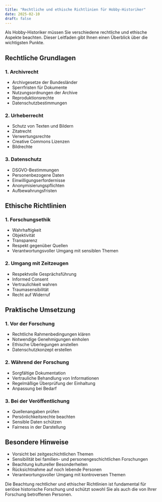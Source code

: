 ```yaml
---
title: "Rechtliche und ethische Richtlinien für Hobby-Historiker"
date: 2025-02-10
draft: false
---
```


Als Hobby-Historiker müssen Sie verschiedene rechtliche und ethische Aspekte beachten. Dieser Leitfaden gibt Ihnen einen Überblick über die wichtigsten Punkte.

## Rechtliche Grundlagen

### 1. Archivrecht
- Archivgesetze der Bundesländer
- Sperrfristen für Dokumente
- Nutzungsordnungen der Archive
- Reproduktionsrechte
- Datenschutzbestimmungen

### 2. Urheberrecht
- Schutz von Texten und Bildern
- Zitatrecht
- Verwertungsrechte
- Creative Commons Lizenzen
- Bildrechte

### 3. Datenschutz
- DSGVO-Bestimmungen
- Personenbezogene Daten
- Einwilligungserfordernisse
- Anonymisierungspflichten
- Aufbewahrungsfristen

## Ethische Richtlinien

### 1. Forschungsethik
- Wahrhaftigkeit
- Objektivität
- Transparenz
- Respekt gegenüber Quellen
- Verantwortungsvoller Umgang mit sensiblen Themen

### 2. Umgang mit Zeitzeugen
- Respektvolle Gesprächsführung
- Informed Consent
- Vertraulichkeit wahren
- Traumasensibilität
- Recht auf Widerruf

## Praktische Umsetzung

### 1. Vor der Forschung
- Rechtliche Rahmenbedingungen klären
- Notwendige Genehmigungen einholen
- Ethische Überlegungen anstellen
- Datenschutzkonzept erstellen

### 2. Während der Forschung
- Sorgfältige Dokumentation
- Vertrauliche Behandlung von Informationen
- Regelmäßige Überprüfung der Einhaltung
- Anpassung bei Bedarf

### 3. Bei der Veröffentlichung
- Quellenangaben prüfen
- Persönlichkeitsrechte beachten
- Sensible Daten schützen
- Fairness in der Darstellung

## Besondere Hinweise

- Vorsicht bei zeitgeschichtlichen Themen
- Sensibilität bei familien- und personengeschichtlichen Forschungen
- Beachtung kultureller Besonderheiten
- Rücksichtnahme auf noch lebende Personen
- Verantwortungsvoller Umgang mit kontroversen Themen

Die Beachtung rechtlicher und ethischer Richtlinien ist fundamental für seriöse historische Forschung und schützt sowohl Sie als auch die von Ihrer Forschung betroffenen Personen.
